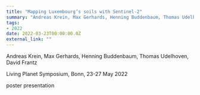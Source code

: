 ```yaml
---
title: "Mapping Luxembourg’s soils with Sentinel-2"
summary: "Andreas Krein, Max Gerhards, Henning Buddenbaum, Thomas Udelhoven, David Frantz @ Living Planet Symposium, Bonn, 23-27 May 2022"
tags:
- 2022
date: 2022-03-23T00:00:00.0Z
external_link: ""
---
```


Andreas Krein, Max Gerhards, Henning Buddenbaum, Thomas Udelhoven, David Frantz

Living Planet Symposium, Bonn, 23-27 May 2022

poster presentation
